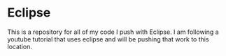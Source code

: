# Eclipse
This is a repository for all of my code I push with Eclipse. I am following a youtube tutorial that uses eclipse and will be pushing that work to this location.
